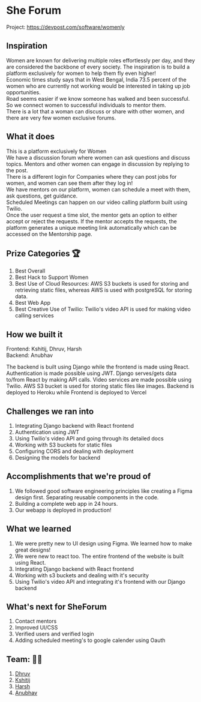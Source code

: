 # She Forum
  

Project: https://devpost.com/software/womenly

## Inspiration  
  
Women are known for delivering multiple roles effortlessly per day, and they are considered the backbone of every society. The inspiration is to build a platform exclusively for women to help them fly even higher!  
Economic times study says that in West Bengal, India 73.5 percent of the women who are currently not working would be interested in taking up job opportunities.  
Road seems easier if we know someone has walked and been successful. So we connect women to successful individuals to mentor them.  
There is a lot that a woman can discuss or share with other women, and there are very few women exclusive forums.  

## What it does
This is a platform exclusively for Women  
We have a discussion forum where women can ask questions and discuss topics. Mentors and other women can engage in discussion by replying to the post.  
There is a different login for Companies where they can post jobs for women, and women can see them after they log in!  
We have mentors on our platform, women can schedule a meet with them, ask questions, get guidance.  
Scheduled Meetings can happen on our video calling platform built using Twilio.  
Once the user request a time slot, the mentor gets an option to either accept or reject the requests. If the mentor accepts the requests, the platform generates a unique meeting link automatically which can be accessed on the Mentorship page.  

## Prize Categories 🏆
1. Best Overall  
2. Best Hack to Support Women  
3. Best Use of Cloud Resources: AWS S3 buckets is used for storing and retrieving static files, whereas AWS is used with postgreSQL for storing data.  
4. Best Web App  
5. Best Creative Use of Twilio: Twilio's video API is used for making video calling services  
  
## How we built it  
Frontend: Kshitij, Dhruv, Harsh  
Backend: Anubhav  
  
The backend is built using Django while the frontend is made using React. Authentication is made possible using JWT. Django serves/gets data to/from React by making API calls. Video services are made possible using Twilio. AWS S3 bucket is used for storing static files like images. Backend is deployed to Heroku while Frontend is deployed to Vercel
  
## Challenges we ran into  
1. Integrating Django backend with React frontend  
2. Authentication using JWT  
3. Using Twilio's video API and going through its detailed docs  
4. Working with S3 buckets for static files  
5. Configuring CORS and dealing with deployment  
6. Designing the models for backend  
   
## Accomplishments that we're proud of  
1. We followed good software engineering principles like creating a Figma design first. Separating reusable components in the code.  
2. Building a complete web app in 24 hours.  
3. Our webapp is deployed in production!  
  
## What we learned  
1. We were pretty new to UI design using Figma. We learned how to make great designs!  
2. We were new to react too. The entire frontend of the website is built using React.  
3. Integrating Django backend with React frontend  
4. Working with s3 buckets and dealing with it's security   
5. Using Twilio's video API and integrating it's frontend with our Django backend   

## What's next for SheForum
1. Contact mentors
2. Improved UI/CSS
3. Verified users and verified login
4. Adding scheduled meeting's to google calender using Oauth


## Team: 💪🏻
1. [Dhruv](https://github.com/Dhruv-Sachdev1313)
2. [Kshitij](https://github.com/KshitijDarekar)
3. [Harsh](https://github.com/harshsharma6401)
4. [Anubhav](https://github.com/anubhav06)
